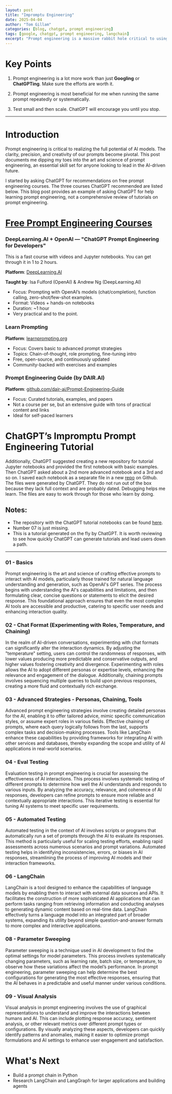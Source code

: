 ```yaml
---
layout: post
title: "Impromptu Engineering"
date: 2025-04-04
author: "Tom Gillam"
categories: [blog, chatgpt, prompt engineering]
tags: [google, chatgpt, prompt engineering, langchain]
excerpt: "Prompt engineering is a massive rabbit hole critical to using AI."
---
```


# Key Points

1. Prompt engineering is a lot more work than just **Googling** or **ChatGPTing**. Make sure the efforts are worth it.

2. Prompt engineering is most beneficial for me when running the same prompt repeatedly or systematically.

3. Test small and then scale. ChatGPT will encourage you until you stop.

---
# Introduction
Prompt engineering is critical to realizing the full potential of AI models. The clarity, precision, and creativity of our prompts become pivotal. This post documents me dipping my toes into the art and science of prompt engineering, an essential skill set for anyone looking to lead in the AI-driven future.

I started by asking ChatGPT for recommendations on free prompt engineering courses. The three courses ChatGPT recommended are listed below. This blog post provides an example of asking ChatGPT for help learning prompt engineering, not a comprehensive review of tutorials on prompt engineering.

# [Free Prompt Engineering Courses](https://chatgpt.com/?prompt=Recommend%20some%20free%20prompt%20engineering%20courses.)

### DeepLearning.AI + OpenAI — "ChatGPT Prompt Engineering for Developers"
This is a fast course with videos and Jupyter notebooks. You can get through it in 1 to 2 hours.

**Platform**: [DeepLearning.AI](https://learn.deeplearning.ai/chatgpt-prompt-eng)

 **Taught by**: Isa Fulford (OpenAI) & Andrew Ng (DeepLearning.AI)

- Focus: Prompting with OpenAI’s models (chat/completion), function calling, zero-shot/few-shot examples.
- Format: Videos + hands-on notebooks
- Duration: ~1 hour
- Very practical and to the point.

### Learn Prompting

**Platform**: [learnprompting.org](https://learnprompting.org/)

- Focus: Covers basic to advanced prompt strategies
- Topics: Chain-of-thought, role prompting, fine-tuning intro
- Free, open-source, and continuously updated
- Community-backed with exercises and examples

### Prompt Engineering Guide (by DAIR.AI)

**Platform**: [github.com/dair-ai/Prompt-Engineering-Guide](https://github.com/dair-ai/Prompt-Engineering-Guide)

- Focus: Curated tutorials, examples, and papers
- Not a course per se, but an extensive guide with tons of practical content and links
- Ideal for self-paced learners

# ChatGPT’s Impromptu Prompt Engineering Tutorial

Additionally, ChatGPT suggested creating a new repository for tutorial Jupyter notebooks and provided the first notebook with basic examples. Then ChatGPT asked about a 2nd more advanced notebook and a 3rd and so on. I saved each notebook as a separate file in a new [repo](https://github.com/tsgillam/prompt-egineering) on Github. The files were generated by ChatGPT. They do not run out of the box because they lack full context and are probably dated. Debugging helps me learn. The files are easy to work through for those who learn by doing.

## Notes:
- The repository with the ChatGPT tutorial notebooks can be found [here](https://github.com/tsgillam/prompt-egineering).
- Number 07 is just missing.
- This is a tutorial generated on the fly by ChatGPT. It is worth reviewing to see how quickly ChatGPT can generate tutorials and lead users down a path.
---
### 01 - Basics

Prompt engineering is the art and science of crafting effective prompts to interact with AI models, particularly those trained for natural language understanding and generation, such as OpenAI's GPT series. The process begins with understanding the AI's capabilities and limitations, and then formulating clear, concise questions or statements to elicit the desired response. This foundational approach ensures that even the most complex AI tools are accessible and productive, catering to specific user needs and enhancing interaction quality.

### 02 - Chat Format (Experimenting with Roles, Temperature, and Chaining)

In the realm of AI-driven conversations, experimenting with chat formats can significantly alter the interaction dynamics. By adjusting the "temperature" setting, users can control the randomness of responses, with lower values producing more predictable and conservative outputs, and higher values fostering creativity and divergence. Experimenting with roles allows the AI to adopt different personas or expertise levels, enhancing the relevance and engagement of the dialogue. Additionally, chaining prompts involves sequencing multiple queries to build upon previous responses, creating a more fluid and contextually rich exchange.

### 03 - Advanced Strategies - Personas, Chaining, Tools

Advanced prompt engineering strategies involve creating detailed personas for the AI, enabling it to offer tailored advice, mimic specific communication styles, or assume expert roles in various fields. Effective chaining of prompts, where each query logically follows from the last, supports complex tasks and decision-making processes. Tools like LangChain enhance these capabilities by providing frameworks for integrating AI with other services and databases, thereby expanding the scope and utility of AI applications in real-world scenarios.

### 04 - Eval Testing

Evaluation testing in prompt engineering is crucial for assessing the effectiveness of AI interactions. This process involves systematic testing of different prompts to determine how well the AI understands and responds to various inputs. By analyzing the accuracy, relevance, and coherence of AI responses, developers can refine prompts to ensure more reliable and contextually appropriate interactions. This iterative testing is essential for tuning AI systems to meet specific user requirements.

### 05 - Automated Testing

Automated testing in the context of AI involves scripts or programs that automatically run a set of prompts through the AI to evaluate its responses. This method is particularly useful for scaling testing efforts, enabling rapid assessments across numerous scenarios and prompt variations. Automated testing helps in identifying inconsistencies, errors, or biases in AI responses, streamlining the process of improving AI models and their interaction frameworks.

### 06 - LangChain

LangChain is a tool designed to enhance the capabilities of language models by enabling them to interact with external data sources and APIs. It facilitates the construction of more sophisticated AI applications that can perform tasks ranging from retrieving information and conducting analyses to generating dynamic content based on real-time data. LangChain effectively turns a language model into an integrated part of broader systems, expanding its utility beyond simple question-and-answer formats to more complex and interactive applications.

### 08 - Parameter Sweeping

Parameter sweeping is a technique used in AI development to find the optimal settings for model parameters. This process involves systematically changing parameters, such as learning rate, batch size, or temperature, to observe how these variations affect the model’s performance. In prompt engineering, parameter sweeping can help determine the best configurations for generating the most effective responses, ensuring that the AI behaves in a predictable and useful manner under various conditions.

### 09 - Visual Analysis

Visual analysis in prompt engineering involves the use of graphical representations to understand and improve the interactions between humans and AI. This can include plotting response accuracy, sentiment analysis, or other relevant metrics over different prompt types or configurations. By visually analyzing these aspects, developers can quickly identify patterns and anomalies, making it easier to optimize prompt formulations and AI settings to enhance user engagement and satisfaction.

# What's Next
- Build a prompt chain in Python
- Research LangChain and LangGraph for larger applications and building agents


